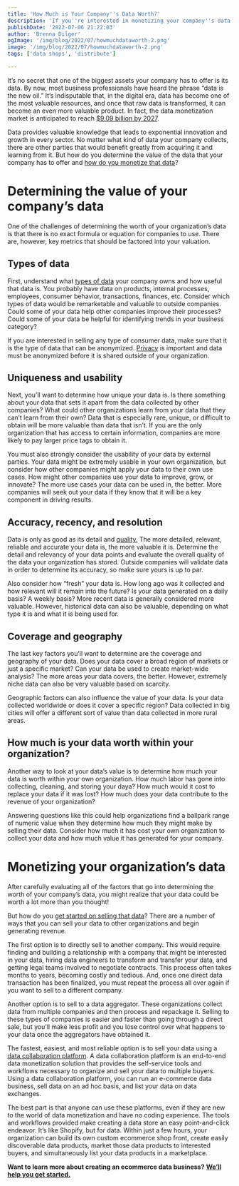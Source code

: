 ```yaml
---
title: 'How Much is Your Company''s Data Worth?'
description: 'If you''re interested in monetizing your company''s data but aren''t sure how much it''s worth, this guide will give you a better understanding of how to measure the key contributing factors.'
publishDate: '2022-07-06 21:22:03'
author: 'Brenna Dilger'
ogImage: '/img/blog/2022/07/howmuchdataworth-2.png'
image: '/img/blog/2022/07/howmuchdataworth-2.png'
tags: ['data shops', 'distribute']

---
```

It’s no secret that one of the biggest assets your company has to offer is its data. By now, most business professionals have heard the phrase “data is the new oil.” It’s indisputable that, in the digital era, data has become one of the most valuable resources, and once that raw data is transformed, it can become an even more valuable product. In fact, the data monetization market is anticipated to reach [$9.09 billion by 2027](https://www.digitaljournal.com/pr/global-data-monetization-market-is-expected-to-reach-usd-9-09-billion-with-cagr-of-21-7-and-forecast-to-2027).

Data provides valuable knowledge that leads to exponential innovation and growth in every sector. No matter what kind of data your company collects, there are other parties that would benefit greatly from acquiring it and learning from it. But how do you determine the value of the data that your company has to offer and [how do you monetize that data](https://www.narrative.io/distribute)?

**Determining the value of your company’s data**
================================================

One of the challenges of determining the worth of your organization’s data is that there is no exact formula or equation for companies to use. There are, however, key metrics that should be factored into your valuation.

**Types of data**
-----------------

First, understand what [types of data](https://www.narrative.io/data-types) your company owns and how useful that data is. You probably have data on products, internal processes, employees, consumer behavior, transactions, finances, etc. Consider which types of data would be remarketable and valuable to outside companies. Could some of your data help other companies improve their processes? Could some of your data be helpful for identifying trends in your business category?

If you are interested in selling any type of consumer data, make sure that it is the type of data that can be anonymized. [Privacy](https://www.narrative.io/pillar/data-privacy) is important and data must be anonymized before it is shared outside of your organization.

**Uniqueness and usability**
-----------------------------

Next, you’ll want to determine how unique your data is. Is there something about your data that sets it apart from the data collected by other companies? What could other organizations learn from your data that they can’t learn from their own? Data that is especially rare, unique, or difficult to obtain will be more valuable than data that isn’t. If you are the only organization that has access to certain information, companies are more likely to pay larger price tags to obtain it.

You must also strongly consider the usability of your data by external parties. Your data might be extremely usable in your own organization, but consider how other companies might apply your data to their own use cases. How might other companies use your data to improve, grow, or innovate? The more use cases your data can be used in, the better. More companies will seek out your data if they know that it will be a key component in driving results.

**Accuracy, recency, and resolution**
-------------------------------------

Data is only as good as its detail and [quality.](https://www.narrative.io/pillar/data-quality) The more detailed, relevant, reliable and accurate your data is, the more valuable it is. Determine the detail and relevancy of your data points and evaluate the overall quality of the data your organization has stored. Outside companies will validate data in order to determine its accuracy, so make sure yours is up to par.

Also consider how “fresh” your data is. How long ago was it collected and how relevant will it remain into the future? Is your data generated on a daily basis? A weekly basis? More recent data is generally considered more valuable. However, historical data can also be valuable, depending on what type it is and what it is being used for.

**Coverage and geography**
--------------------------

The last key factors you’ll want to determine are the coverage and geography of your data. Does your data cover a broad region of markets or just a specific market? Can your data be used to create market-wide analysis? The more areas your data covers, the better. However, extremely niche data can also be very valuable based on scarcity.

Geographic factors can also influence the value of your data. Is your data collected worldwide or does it cover a specific region? Data collected in big cities will offer a different sort of value than data collected in more rural areas.

**How much is your data worth within your organization?**
---------------------------------------------------------

Another way to look at your data’s value is to determine how much your data is worth within your own organization. How much labor has gone into collecting, cleaning, and storing your daya? How much would it cost to replace your data if it was lost? How much does your data contribute to the revenue of your organization?

Answering questions like this could help organizations find a ballpark range of numeric value when they determine how much they might make by selling their data. Consider how much it has cost your own organization to collect your data and how much value it has generated for your company.

**Monetizing your organization’s data**
========================================

After carefully evaluating all of the factors that go into determining the worth of your company’s data, you might realize that your data could be worth a lot more than you thought!

But how do you [get started on selling that data](/blog/how-to-start-selling-your-data)? There are a number of ways that you can sell your data to other organizations and begin generating revenue.

The first option is to directly sell to another company. This would require finding and building a relationship with a company that might be interested in your data, hiring data engineers to transform and transfer your data, and getting legal teams involved to negotiate contracts. This process often takes months to years, becoming costly and tedious. And, once one direct data transaction has been finalized, you must repeat the process all over again if you want to sell to a different company.

Another option is to sell to a data aggregator. These organizations collect data from multiple companies and then process and repackage it. Selling to these types of companies is easier and faster than going through a direct sale, but you’ll make less profit and you lose control over what happens to your data once the aggregators have obtained it.

The fastest, easiest, and most reliable option is to sell your data using a [data collaboration platform](https://www.narrative.io/). A data collaboration platform is an end-to-end data monetization solution that provides the self-service tools and workflows necessary to organize and sell your data to multiple buyers. Using a data collaboration platform, you can run an e-commerce data business, sell data on an ad hoc basis, and list your data on data exchanges.

The best part is that anyone can use these platforms, even if they are new to the world of data monetization and have no coding experience. The tools and workflows provided make creating a data store an easy point-and-click endeavor. It’s like Shopify, but for data. Within just a few hours, your organization can build its own custom ecommerce shop front, create easily discoverable data products, market those data products to interested buyers, and simultaneously list your data products in a marketplace.

**Want to learn more about creating an ecommerce data business?** [**We’ll help you get started.**](/contact)
